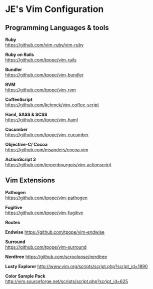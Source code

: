 # JE's Vim Configuration

## Programming Languages & tools

**Ruby**<br/>
https://github.com/vim-ruby/vim-ruby

**Ruby on Rails**<br/>
<https://github.com/tpope/vim-rails>

**Bundler**<br/>
<https://github.com/tpope/vim-bundler>

**RVM**<br/>
<https://github.com/tpope/vim-rvm>

**CoffeeScript**<br/>
<https://github.com/kchmck/vim-coffee-script>

**Haml, SASS & SCSS**<br/>
<https://github.com/tpope/vim-haml>

**Cucumber**<br/>
<https://github.com/tpope/vim-cucumber>

**Objective-C/ Cocoa**<br/>
<https://github.com/msanders/cocoa.vim>

**ActionScript 3**<br/>
<https://github.com/jeroenbourgois/vim-actionscript>

## Vim Extensions

**Pathogen**<br/>
<https://github.com/tpope/vim-pathogen>

**Fugitive**<br/>
<https://github.com/tpope/vim-fugitive>

**Routes**

**Endwise**
<https://github.com/tpope/vim-endwise>

**Surround**<br/>
<https://github.com/tpope/vim-surround>

**Nerdtree**
<https://github.com/scrooloose/nerdtree>

**Lusty Explorer**
<http://www.vim.org/scripts/script.php?script_id=1890>

**Color Sample Pack**<br/>
<http://vim.sourceforge.net/scripts/script.php?script_id=625>
